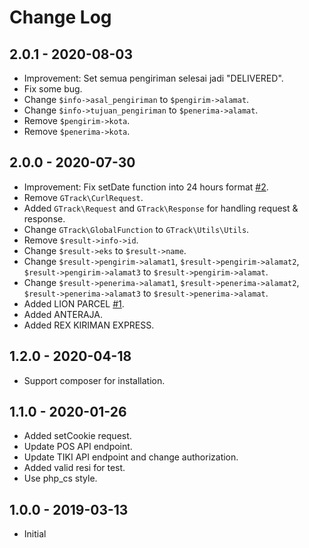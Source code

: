 # Change Log

## 2.0.1 - 2020-08-03

* Improvement: Set semua pengiriman selesai jadi "DELIVERED".
* Fix some bug.
* Change `$info->asal_pengiriman` to `$pengirim->alamat`.
* Change `$info->tujuan_pengiriman` to `$penerima->alamat`.
* Remove `$pengirim->kota`.
* Remove `$penerima->kota`.

## 2.0.0 - 2020-07-30

* Improvement: Fix setDate function into 24 hours format [#2](https://github.com/walangkaji/GTrack/pull/2).
* Remove `GTrack\CurlRequest`.
* Added `GTrack\Request` and `GTrack\Response` for handling request & response.
* Change `GTrack\GlobalFunction` to `GTrack\Utils\Utils`.
* Remove `$result->info->id`.
* Change `$result->eks` to `$result->name`.
* Change `$result->pengirim->alamat1`, `$result->pengirim->alamat2`, `$result->pengirim->alamat3` to `$result->pengirim->alamat`.
* Change `$result->penerima->alamat1`, `$result->penerima->alamat2`, `$result->penerima->alamat3` to `$result->penerima->alamat`.
* Added LION PARCEL [#1](https://github.com/walangkaji/GTrack/issues/1).
* Added ANTERAJA.
* Added REX KIRIMAN EXPRESS.

## 1.2.0 - 2020-04-18

* Support composer for installation.

## 1.1.0 - 2020-01-26

* Added setCookie request.
* Update POS API endpoint.
* Update TIKI API endpoint and change authorization.
* Added valid resi for test.
* Use php_cs style.

## 1.0.0 - 2019-03-13

* Initial